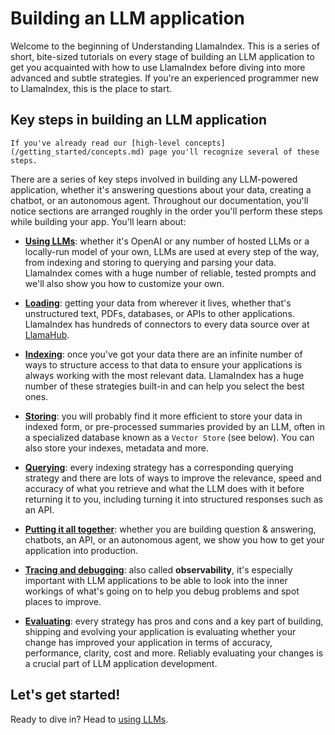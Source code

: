 # Building an LLM application

Welcome to the beginning of Understanding LlamaIndex. This is a series of short, bite-sized tutorials on every stage of building an LLM application to get you acquainted with how to use LlamaIndex before diving into more advanced and subtle strategies. If you're an experienced programmer new to LlamaIndex, this is the place to start.

## Key steps in building an LLM application

```{tip}
If you've already read our [high-level concepts](/getting_started/concepts.md) page you'll recognize several of these steps.
```

There are a series of key steps involved in building any LLM-powered application, whether it's answering questions about your data, creating a chatbot, or an autonomous agent. Throughout our documentation, you'll notice sections are arranged roughly in the order you'll perform these steps while building your app. You'll learn about:

- **[Using LLMs](./using_llms/using_llms.md)**: whether it's OpenAI or any number of hosted LLMs or a locally-run model of your own, LLMs are used at every step of the way, from indexing and storing to querying and parsing your data. LlamaIndex comes with a huge number of reliable, tested prompts and we'll also show you how to customize your own.

- **[Loading](./loading/loading.md)**: getting your data from wherever it lives, whether that's unstructured text, PDFs, databases, or APIs to other applications. LlamaIndex has hundreds of connectors to every data source over at [LlamaHub](https://llamahub.ai/).

- **[Indexing](./indexing/indexing.md)**: once you've got your data there are an infinite number of ways to structure access to that data to ensure your applications is always working with the most relevant data. LlamaIndex has a huge number of these strategies built-in and can help you select the best ones.

- **[Storing](./storing/storing.md)**: you will probably find it more efficient to store your data in indexed form, or pre-processed summaries provided by an LLM, often in a specialized database known as a `Vector Store` (see below). You can also store your indexes, metadata and more.

- **[Querying](./querying/querying.md)**: every indexing strategy has a corresponding querying strategy and there are lots of ways to improve the relevance, speed and accuracy of what you retrieve and what the LLM does with it before returning it to you, including turning it into structured responses such as an API.

- **[Putting it all together](./putting_it_all_together/putting_it_all_together.md)**: whether you are building question & answering, chatbots, an API, or an autonomous agent, we show you how to get your application into production.

- **[Tracing and debugging](./tracing_and_debugging/tracing_and_debugging.md)**: also called **observability**, it's especially important with LLM applications to be able to look into the inner workings of what's going on to help you debug problems and spot places to improve.

- **[Evaluating](./evaluating/evaluating.md)**: every strategy has pros and cons and a key part of building, shipping and evolving your application is evaluating whether your change has improved your application in terms of accuracy, performance, clarity, cost and more. Reliably evaluating your changes is a crucial part of LLM application development.

## Let's get started!

Ready to dive in? Head to [using LLMs](./using_llms/using_llms.md).
